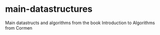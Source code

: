 # main-datastructures
Main datastructs and algorithms from the book Introduction to Algorithms from Cormen
